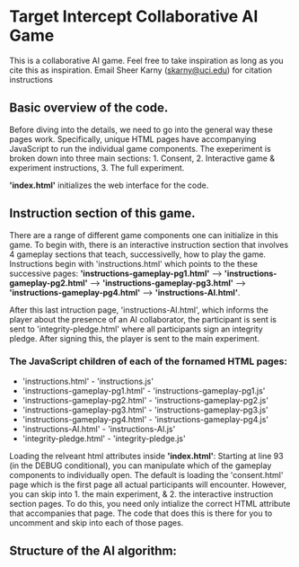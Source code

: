 <h1>
Target Intercept Collaborative AI Game
</h1>

This is a collaborative AI game. Feel free to take inspiration as long as you cite this as inspiration. Email Sheer Karny (skarny@uci.edu) for citation instructions

<h2>
Basic overview of the code.
</h2>

Before diving into the details, we need to go into the general way these pages work. Specifically, unique HTML pages have accompanying JavaScript to run the individual game components. The exeperiment is broken down into three main sections: 1. Consent, 2. Interactive game \& experiment instructions, 3. The full experiment.

__'index.html'__ initializes the web interface for the code. 


<h2>
Instruction section of this game.
</h2>

There are a range of different game components one can initialize in this game. To begin with, there is an interactive instruction section that involves 4 gameplay sections that teach, successivelly, how to play the game. Instructions begin with 'instructions.html' which points to the these successive pages: __'instructions-gameplay-pg1.html'__ --> __'instructions-gameplay-pg2.html'__ --> __'instructions-gameplay-pg3.html'__ --> __'instructions-gameplay-pg4.html'__ --> __'instructions-AI.html'__.

After this last intruction page, 'instructions-AI.html', which informs the player about the presence of an AI collaborator, the participant is sent is sent to 'integrity-pledge.html' where all participants sign an integrity pledge. After signing this, the player is sent to the main experiment.

<h3>
The JavaScript children of each of the fornamed HTML pages:
</h3>

* 'instructions.html' - 'instructions.js'
* 'instructions-gameplay-pg1.html' - 'instructions-gameplay-pg1.js'
* 'instructions-gameplay-pg2.html' - 'instructions-gameplay-pg2.js'
* 'instructions-gameplay-pg3.html' - 'instructions-gameplay-pg3.js'
* 'instructions-gameplay-pg4.html' - 'instructions-gameplay-pg4.js'
* 'instructions-AI.html' - 'instructions-AI.js'
* 'integrity-pledge.html' - 'integrity-pledge.js'



Loading the relveant html attributes inside __'index.html'__:
Starting at line 93 (in the DEBUG conditional), you can manipulate which of the gameplay components to individually open. The default is loading the 'consent.html' page which is the first page all actual participants will encounter. However, you can skip into 1. the main experiment, & 2. the interactive instruction section pages. To do this, you need only intialize the correct HTML attribute that accompanies that page. The code that does this is there for you to uncomment and skip into each of those pages. 

<h2>
Structure of the AI algorithm:
</h2>
